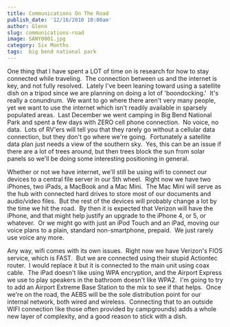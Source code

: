 ```yaml
---
title: Communications On The Road
publish_date: '12/16/2010 10:00am'
author: Glenn
slug: communications-road
image: SANY0001.jpg
category: Six Months
tags:  big bend national park
---
```

One thing that I have spent a LOT of time on is research for how to stay connected while traveling.  The connection between us and the internet is key, and not fully resolved.  Lately I've been leaning toward using a satellite dish on a tripod since we are planning on doing a lot of 'boondocking.'  It's really a conundrum.  We want to go where there aren't very many people, yet we want to use the internet which isn't readily available in sparsely populated areas.  Last December we went camping in Big Bend National Park and spent a few days with ZERO cell phone connection.  No voice, no data.  Lots of RV'ers will tell you that they rarely go without a cellular data connection, but they don't go where we're going.  Fortunately a satellite data plan just needs a view of the southern sky.  Yes, this can be an issue if there are a lot of trees around, but then trees block the sun from solar panels so we'll be doing some interesting positioning in general.

Whether or not we have internet, we'll still be using wifi to connect our devices to a central file server in our 5th wheel.  Right now we have two iPhones, two iPads, a MacBook and a Mac Mini.  The Mac Mini will serve as the hub with connected hard drives to store most of our documents and audio/video files.  But the rest of the devices will probably change a lot by the time we hit the road.  By then it is expected that Verizon will have the iPhone, and that might help justify an upgrade to the iPhone 4, or 5, or whatever.  Or we might go with just an iPod Touch and an iPad, moving our voice plans to a plain, standard non-smartphone, prepaid.  We just rarely use voice any more.

Any way, wifi comes with its own issues.  Right now we have Verizon's FIOS service, which is FAST.  But we are connected using their stupid Actiontec router.  I would replace it but it is connected to the main unit using coax cable.  The iPad doesn't like using WPA encryption, and the Airport Express we use to play speakers in the bathroom doesn't like WPA2.  I'm going to try to add an Airport Extreme Base Station to the mix to see if that helps.  Once we're on the road, the AEBS will be the sole distribution point for our internal network, both wired and wireless.  Connecting that to an outside WIFI connection !ike those often provided by campgrounds) adds a whole new layer of complexity, and a good reason to stick with a dish.
